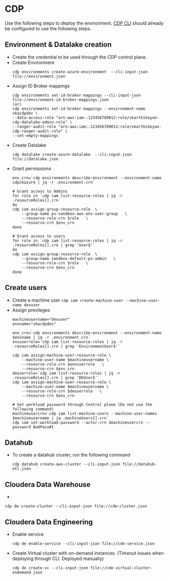 # CDP
Use the following steps to deploy the environment. [CDP CLI](https://docs.cloudera.com/cdp/latest/cli/topics/mc-installing-cdp-client.html) should already be configured to use the following steps.

## Environment & Datalake creation
* Create the credential to be used through the CDP control plane.
* Create Environment
    ```
    cdp environments create-azure-environment  --cli-input-json file://environment.json
    ```
* Assign ID Broker mappings
    ```
    cdp environments set-id-broker-mappings --cli-input-json file://environment-id-broker-mappings.json
    (or)
    cdp environments set-id-broker-mappings --environment-name vkacdpdev \
    --data-access-role "arn:aws:iam::123456789012:role/vkarthikeyan-cdp-datalake-admin-role" \
    --ranger-audit-role "arn:aws:iam::123456789012:role/vkarthikeyan-cdp-ranger-audit-role" \
    --set-empty-mappings
    ```
* Create Datalake
    ```
    cdp datalake create-azure-datalake  --cli-input-json file://datalake.json
    ```
* Grant permissions
    ```
    env_crn=`cdp environments describe-environment --environment-name cdpvkazure | jq -r .environment.crn`

    # Grant access to Admins
    for role in `cdp iam list-resource-roles | jq -r .resourceRoles[].crn`
    do
    cdp iam assign-group-resource-role  \
        --group-name ps-sandbox-aws-env-user-group   \
        --resource-role-crn $role   \
        --resource-crn $env_crn
    done

    # Grant access to users
    for role in `cdp iam list-resource-roles | jq -r .resourceRoles[].crn | grep 'User$'`
    do
    cdp iam assign-group-resource-role  \
        --group-name sandbox-default-ps-admin   \
        --resource-role-crn $role   \
        --resource-crn $env_crn
    done
    ```

## Create users
* Create a machine user `cdp iam create-machine-user --machine-user-name devuser`
* Assign previleges
    ```
    machineusername="devuser"
    envname="vkacdpdev"

    env_crn=`cdp environments describe-environment --environment-name $envname | jq -r .environment.crn`
    envuserrole=`cdp iam list-resource-roles | jq -r .resourceRoles[].crn | grep 'EnvironmentUser$'`

    cdp iam assign-machine-user-resource-role \
        --machine-user-name $machineusername \
        --resource-role-crn $envuserrole   \
        --resource-crn $env_crn
    deuserrole=`cdp iam list-resource-roles | jq -r .resourceRoles[].crn | grep 'DEUser$'` 
    cdp iam assign-machine-user-resource-role \
        --machine-user-name $machineusername \
        --resource-role-crn $deuserrole   \
        --resource-crn $env_crn

    # Set workload password through Control plane (Do not use the following command)
    machineusercrn=`cdp iam list-machine-users --machine-user-names $machineusername | jq .machineUsers[].crn`
    cdp iam set-workload-password --actor-crn $machineusercrn --password BadPass#1
    ```

## Datahub
* To create a datahub cluster, run the following command
    ```
    cdp datahub create-aws-cluster --cli-input-json file://datahub-etl.json

    ```

## Cloudera Data Warehouse
* 
```
cdp dw create-cluster --cli-input-json file://cdw-cluster.json
```

## Cloudera Data Engineering
* Enable service
    ```
    cdp de enable-service --cli-input-json file://cde-service.json
    ```
* Create Virtual cluster with on-demand instances. (Timeout issues when deploying through CLI. Deployed manually)
    ```
    cdp de create-vc --cli-input-json file://cde-virtual-cluster-ondemand.json
    ```
